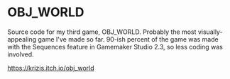 # OBJ_WORLD
 Source code for my third game, OBJ_WORLD. Probably the most visually-appealing game I've made so far. 90-ish percent of the game was made with the Sequences feature in Gamemaker Studio 2.3, so less coding was involved.

https://krizis.itch.io/obj_world
